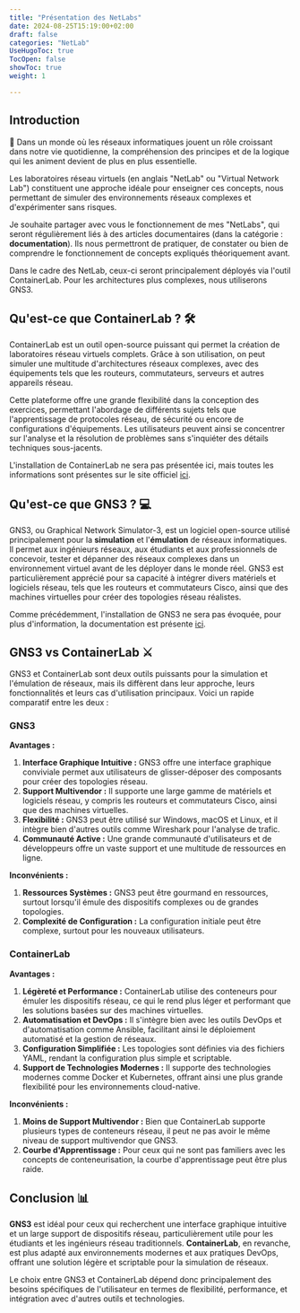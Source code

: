 ```yaml
---
title: "Présentation des NetLabs"
date: 2024-08-25T15:19:00+02:00
draft: false
categories: "NetLab"
UseHugoToc: true
TocOpen: false
showToc: true
weight: 1

---
```


## Introduction

📡 Dans un monde où les réseaux informatiques jouent un rôle croissant dans notre vie quotidienne, la compréhension des principes et de la logique qui les animent devient de plus en plus essentielle.

Les laboratoires réseau virtuels (en anglais "NetLab" ou "Virtual Network Lab") constituent une approche idéale pour enseigner ces concepts, nous permettant de simuler des environnements réseaux complexes et d'expérimenter sans risques.

Je souhaite partager avec vous le fonctionnement de mes "NetLabs", qui seront régulièrement liés à des articles documentaires (dans la catégorie : **documentation**). Ils nous permettront de pratiquer, de constater ou bien de comprendre le fonctionnement de concepts expliqués théoriquement avant.

Dans le cadre des NetLab, ceux-ci seront principalement déployés via l'outil ContainerLab. Pour les architectures plus complexes, nous utiliserons GNS3.

## Qu'est-ce que ContainerLab ? 🛠️

ContainerLab est un outil open-source puissant qui permet la création de laboratoires réseau virtuels complets. Grâce à son utilisation, on peut simuler une multitude d'architectures réseaux complexes, avec des équipements tels que les routeurs, commutateurs, serveurs et autres appareils réseau.

Cette plateforme offre une grande flexibilité dans la conception des exercices, permettant l'abordage de différents sujets tels que l'apprentissage de protocoles réseau, de sécurité ou encore de configurations d'équipements. Les utilisateurs peuvent ainsi se concentrer sur l'analyse et la résolution de problèmes sans s'inquiéter des détails techniques sous-jacents.

L'installation de ContainerLab ne sera pas présentée ici, mais toutes les informations sont présentes sur le site officiel [ici](https://containerlab.dev/install/).

## Qu'est-ce que GNS3 ? 💻

GNS3, ou Graphical Network Simulator-3, est un logiciel open-source utilisé principalement pour la **simulation** et l'**émulation** de réseaux informatiques. Il permet aux ingénieurs réseaux, aux étudiants et aux professionnels de concevoir, tester et dépanner des réseaux complexes dans un environnement virtuel avant de les déployer dans le monde réel. GNS3 est particulièrement apprécié pour sa capacité à intégrer divers matériels et logiciels réseau, tels que les routeurs et commutateurs Cisco, ainsi que des machines virtuelles pour créer des topologies réseau réalistes.

Comme précédemment, l'installation de GNS3 ne sera pas évoquée, pour plus d'information, la documentation est présente [ici](https://docs.gns3.com/docs/).

## GNS3 vs ContainerLab ⚔️

GNS3 et ContainerLab sont deux outils puissants pour la simulation et l'émulation de réseaux, mais ils diffèrent dans leur approche, leurs fonctionnalités et leurs cas d'utilisation principaux. Voici un rapide comparatif entre les deux :

### GNS3

**Avantages :**

1. **Interface Graphique Intuitive :** GNS3 offre une interface graphique conviviale permet aux utilisateurs de glisser-déposer des composants pour créer des topologies réseau.
2. **Support Multivendor :** Il supporte une large gamme de matériels et logiciels réseau, y compris les routeurs et commutateurs Cisco, ainsi que des machines virtuelles.
3. **Flexibilité :** GNS3 peut être utilisé sur Windows, macOS et Linux, et il intègre bien d'autres outils comme Wireshark pour l'analyse de trafic.
4. **Communauté Active :** Une grande communauté d'utilisateurs et de développeurs offre un vaste support et une multitude de ressources en ligne.

**Inconvénients :**

1. **Ressources Systèmes :** GNS3 peut être gourmand en ressources, surtout lorsqu'il émule des dispositifs complexes ou de grandes topologies.
2. **Complexité de Configuration :** La configuration initiale peut être complexe, surtout pour les nouveaux utilisateurs.

### ContainerLab

**Avantages :**

1. **Légèreté et Performance :** ContainerLab utilise des conteneurs pour émuler les dispositifs réseau, ce qui le rend plus léger et performant que les solutions basées sur des machines virtuelles.
2. **Automatisation et DevOps :** Il s'intègre bien avec les outils DevOps et d'automatisation comme Ansible, facilitant ainsi le déploiement automatisé et la gestion de réseaux.
3. **Configuration Simplifiée :** Les topologies sont définies via des fichiers YAML, rendant la configuration plus simple et scriptable.
4. **Support de Technologies Modernes :** Il supporte des technologies modernes comme Docker et Kubernetes, offrant ainsi une plus grande flexibilité pour les environnements cloud-native.

**Inconvénients :**

1. **Moins de Support Multivendor :** Bien que ContainerLab supporte plusieurs types de conteneurs réseau, il peut ne pas avoir le même niveau de support multivendor que GNS3.
2. **Courbe d'Apprentissage :** Pour ceux qui ne sont pas familiers avec les concepts de conteneurisation, la courbe d'apprentissage peut être plus raide.

## Conclusion 📊

**GNS3** est idéal pour ceux qui recherchent une interface graphique intuitive et un large support de dispositifs réseau, particulièrement utile pour les étudiants et les ingénieurs réseau traditionnels. **ContainerLab**, en revanche, est plus adapté aux environnements modernes et aux pratiques DevOps, offrant une solution légère et scriptable pour la simulation de réseaux.

Le choix entre GNS3 et ContainerLab dépend donc principalement des besoins spécifiques de l'utilisateur en termes de flexibilité, performance, et intégration avec d'autres outils et technologies.
